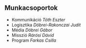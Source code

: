 <h2>Munkacsoportok</h2>
<ul>
  <li>Kommunikáció <em>Tóth Eszter</em></li>
  <li>Logisztika   <em>Döbrei-Rakonczai Judit</em></li>
  <li>Média        <em>Döbrei Gábor</em></li>
  <li>Misszió      <em>Rárósi Dávid</em></li>
  <li>Program      <em>Farkas Csilla</em></li>
</ul>

